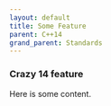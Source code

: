 ```yaml
---
layout: default
title: Some Feature
parent: C++14
grand_parent: Standards
---
```

### Crazy 14 feature

Here is some content.
